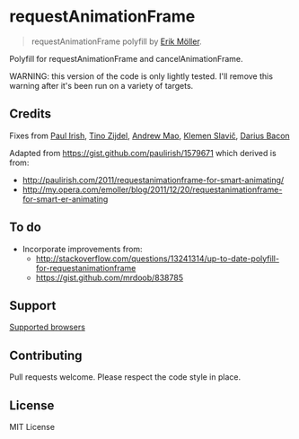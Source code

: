 requestAnimationFrame
=====================
> requestAnimationFrame polyfill by [Erik Möller](https://twitter.com/erikjmoller).

Polyfill for requestAnimationFrame and cancelAnimationFrame.

WARNING: this version of the code is only lightly tested. I'll remove
this warning after it's been run on a variety of targets.

## Credits
Fixes from [Paul Irish](https://github.com/paulirish), [Tino Zijdel](https://twitter.com/tinozijdel), [Andrew Mao](https://github.com/mizzao), [Klemen Slavič](https://github.com/KrofDrakula), [Darius Bacon](https://github.com/darius)

Adapted from https://gist.github.com/paulirish/1579671 which derived is from:
- http://paulirish.com/2011/requestanimationframe-for-smart-animating/
- http://my.opera.com/emoller/blog/2011/12/20/requestanimationframe-for-smart-er-animating

## To do
- Incorporate improvements from:
	- http://stackoverflow.com/questions/13241314/up-to-date-polyfill-for-requestanimationframe
	- https://gist.github.com/mrdoob/838785

## Support
[Supported browsers](http://caniuse.com/requestanimationframe)

## Contributing

Pull requests welcome.
Please respect the code style in place.

## License

MIT License
